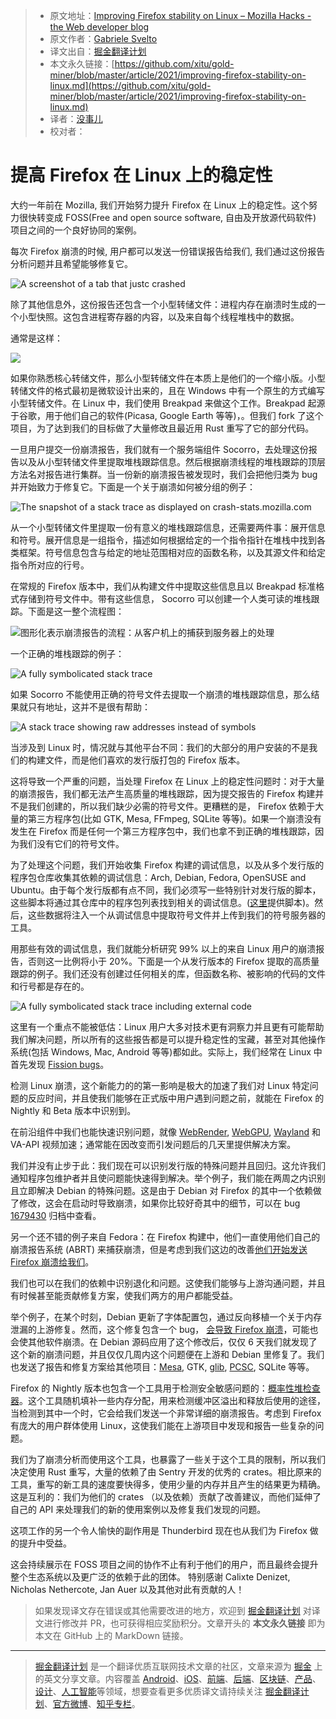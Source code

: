 > * 原文地址：[Improving Firefox stability on Linux – Mozilla Hacks - the Web developer blog](https://hacks.mozilla.org/2021/05/improving-firefox-stability-on-linux/)
> * 原文作者：[Gabriele Svelto](https://hacks.mozilla.org/author/gsveltomozilla-com/)
> * 译文出自：[掘金翻译计划](https://github.com/xitu/gold-miner)
> * 本文永久链接：[https://github.com/xitu/gold-miner/blob/master/article/2021/improving-firefox-stability-on-linux.md](https://github.com/xitu/gold-miner/blob/master/article/2021/improving-firefox-stability-on-linux.md)
> * 译者：[没事儿](https://github.com/tong-h)
> * 校对者：

# 提高 Firefox 在 Linux 上的稳定性

大约一年前在 Mozilla, 我们开始努力提升 Firefox 在 Linux 上的稳定性。这个努力很快转变成 FOSS(Free and open source software, 自由及开放源代码软件) 项目之间的一个良好协同的案例。

每次 Firefox 崩溃的时候, 用户都可以发送一份错误报告给我们, 我们通过这份报告分析问题并且希望能够修复它。

![A screenshot of a tab that justc crashed](https://2r4s9p1yi1fa2jd7j43zph8r-wpengine.netdna-ssl.com/files/2021/04/image2.png)

除了其他信息外，这份报告还包含一个小型转储文件：进程内存在崩溃时生成的一个小型快照。这包含进程寄存器的内容，以及来自每个线程堆栈中的数据。

通常是这样：

![](https://2r4s9p1yi1fa2jd7j43zph8r-wpengine.netdna-ssl.com/files/2021/04/image4.png)

如果你熟悉核心转储文件，那么小型转储文件在本质上是他们的一个缩小版。小型转储文件的格式最初是微软设计出来的，且在 Windows 中有一个原生的方式编写小型转储文件。在 Linux 中，我们使用 Breakpad 来做这个工作。Breakpad 起源于谷歌，用于他们自己的软件(Picasa, Google Earth 等等)，。但我们 fork 了这个项目，为了达到我们的目标做了大量修改且最近用 Rust 重写了它的部分代码。

一旦用户提交一份崩溃报告，我们就有一个服务端组件 Socorro，去处理这份报告以及从小型转储文件里提取堆栈跟踪信息。然后根据崩溃线程的堆栈跟踪的顶层方法名对报告进行集群。当一份新的崩溃报告被发现时，我们会把他归类为 bug 并开始致力于修复它。下面是一个关于崩溃如何被分组的例子：

![The snapshot of a stack trace as displayed on crash-stats.mozilla.com](https://2r4s9p1yi1fa2jd7j43zph8r-wpengine.netdna-ssl.com/files/2021/04/image3.png)

从一个小型转储文件里提取一份有意义的堆栈跟踪信息，还需要两件事：展开信息和符号。展开信息是一组指令，描述如何根据给定的一个指令指针在堆栈中找到各类框架。符号信息包含与给定的地址范围相对应的函数名称，以及其源文件和给定指令所对应的行号。

在常规的 Firefox 版本中，我们从构建文件中提取这些信息且以 Breakpad 标准格式存储到符号文件中。带有这些信息， Socorro 可以创建一个人类可读的堆栈跟踪。下面是这一整个流程图：

![图形化表示崩溃报告的流程：从客户机上的捕获到服务器上的处理](https://2r4s9p1yi1fa2jd7j43zph8r-wpengine.netdna-ssl.com/files/2021/04/image7.png)

一个正确的堆栈跟踪的例子：

![A fully symbolicated stack trace](https://2r4s9p1yi1fa2jd7j43zph8r-wpengine.netdna-ssl.com/files/2021/04/image1.png)

如果 Socorro 不能使用正确的符号文件去提取一个崩溃的堆栈跟踪信息，那么结果就只有地址，这并不是很有帮助：

![A stack trace showing raw addresses instead of symbols](https://2r4s9p1yi1fa2jd7j43zph8r-wpengine.netdna-ssl.com/files/2021/04/image6.png)

当涉及到 Linux 时，情况就与其他平台不同：我们的大部分的用户安装的不是我们的构建文件，而是他们喜欢的发行版打包的 Firefox 版本。

这将导致一个严重的问题，当处理 Firefox 在 Linux 上的稳定性问题时：对于大量的崩溃报告，我们都无法产生高质量的堆栈跟踪，因为提交报告的 Firefox 构建并不是我们创建的，所以我们缺少必需的符号文件。更糟糕的是， Firefox 依赖于大量的第三方程序包(比如 GTK, Mesa, FFmpeg, SQLite 等等)。如果一个崩溃没有发生在 Firefox 而是任何一个第三方程序包中，我们也拿不到正确的堆栈跟踪，因为我们没有它们的符号文件。

为了处理这个问题，我们开始收集 Firefox 构建的调试信息，以及从多个发行版的程序包仓库收集其依赖的调试信息：Arch, Debian, Fedora, OpenSUSE and Ubuntu。由于每个发行版都有点不同，我们必须写一些特别针对发行版的脚本，这些脚本将通过其仓库中的程序包列表找到相关的调试信息。([这里](https://github.com/gabrielesvelto/symbol-scrapers/)提供脚本)。然后，这些数据将注入一个从调试信息中提取符号文件并上传到我们的符号服务器的工具。

用那些有效的调试信息，我们就能分析研究 99% 以上的来自 Linux 用户的崩溃报告，否则这一比例将小于 20%。下面是一个从发行版本的 Firefox 提取的高质量跟踪的例子。我们还没有创建过任何相关的库，但函数名称、被影响的代码的文件和行号都是存在的。

![A fully symbolicated stack trace including external code](https://2r4s9p1yi1fa2jd7j43zph8r-wpengine.netdna-ssl.com/files/2021/04/image5.png)

这里有一个重点不能被低估：Linux 用户大多对技术更有洞察力并且更有可能帮助我们解决问题，所以所有的这些报告都是可以提升稳定性的宝藏，甚至对其他操作系统(包括 Windows, Mac, Android 等等)都如此。实际上，我们经常在 Linux 中首先发现 [Fission bugs](https://bugzilla.mozilla.org/show_bug.cgi?id=1633459)。

检测 Linux 崩溃，这个新能力的的第一影响是极大的加速了我们对 Linux 特定问题的反应时间，并且使我们能够在正式版中用户遇到问题之前，就能在 Firefox 的 Nightly 和 Beta 版本中识别到。

在前沿组件中我们也能快速识别问题，就像 [WebRender](https://github.com/servo/webrender), [WebGPU](https://hacks.mozilla.org/2020/04/experimental-webgpu-in-firefox/), [Wayland](https://fedoraproject.org/wiki/Changes/Firefox_Wayland_By_Default_On_Gnome) 和 VA-API 视频加速；通常能在因改变而引发问题后的几天里提供解决方案。

我们并没有止步于此：我们现在可以识别发行版的特殊问题并且回归。这允许我们通知程序包维护者并且使问题能快速得到解决。举个例子，我们能在两周之内识别且立即解决 Debian 的特殊问题。这是由于 Debian 对 Firefox 的其中一个依赖做了修改，这会在启动时导致崩溃，如果你比较好奇其中的细节，可以在 bug [1679430](https://bugzilla.mozilla.org/show_bug.cgi?id=1679430) 归档中查看。

另一个还不错的例子来自 Fedora：在 Firefox 构建中，他们一直使用他们自己的崩溃报告系统 (ABRT) 来捕获崩溃，但是考虑到我们这边的改善[他们开始发送 Firefox 崩溃给我们](https://src.fedoraproject.org/rpms/firefox/c/de27f20acc7bdf391ccb1b571a9cb2061fc2dc3c?branch=master)。

我们也可以在我们的依赖中识别退化和问题。这使我们能够与上游沟通问题，并且有时候甚至能贡献修复方案，使我们两方的用户都能受益。

举个例子，在某个时刻，Debian 更新了字体配置包，通过反向移植一个关于内存泄漏的上游修复。然而，这个修复包含一个 bug， [会导致 Firefox 崩溃](https://bugzilla.mozilla.org/show_bug.cgi?id=1633467)，可能也会使其他软件崩溃。在 Debian 源码应用了这个修改后，仅仅 6 天我们就发现了这个新的崩溃问题，并且仅仅几周内这个问题便在上游和 Debian 里修复了。我们也发送了报告和修复方案给其他项目：[Mesa](https://gitlab.freedesktop.org/mesa/mesa/-/issues/3066), GTK, [glib](https://gitlab.gnome.org/GNOME/glib/-/issues/954), [PCSC](https://github.com/LudovicRousseau/PCSC/issues/51), SQLite 等等。

Firefox 的 Nightly 版本也包含一个工具用于检测安全敏感问题的：[概率性堆检查器](https://groups.google.com/g/mozilla.dev.platform/c/AyECjDNsqUE/m/Jd7Jr4cXAgAJ)。这个工具随机填补一些内存分配，用来检测缓冲区溢出和释放后使用的途径，当检测到其中一个时，它会给我们发送一个非常详细的崩溃报告。考虑到 Firefox 有庞大的用户群体使用 Linux，这使我们能在上游项目中发现和报告一些复杂的问题。

我们为了崩溃分析而使用这个工具，也暴露了一些关于这个工具的限制，所以我们决定使用 Rust 重写，大量的依赖了由 Sentry 开发的优秀的 crates。相比原来的工具，重写的新工具的速度要快得多，使用少量的内存并且产生的结果更为精确。这是互利的：我们为他们的 crates （以及依赖）贡献了改善建议，而他们延伸了自己的 API 来处理我们的新的使用案例以及修复我们发现的问题。

这项工作的另一个令人愉快的副作用是 Thunderbird 现在也从我们为 Firefox 做的提升中受益。

这会持续展示在 FOSS 项目之间的协作不止有利于他们的用户，而且最终会提升整个生态系统以及更广泛的依赖于此的团体。
特别感谢 Calixte Denizet, Nicholas Nethercote, Jan Auer 以及其他对此有贡献的人！

> 如果发现译文存在错误或其他需要改进的地方，欢迎到 [掘金翻译计划](https://github.com/xitu/gold-miner) 对译文进行修改并 PR，也可获得相应奖励积分。文章开头的 **本文永久链接** 即为本文在 GitHub 上的 MarkDown 链接。

---

> [掘金翻译计划](https://github.com/xitu/gold-miner) 是一个翻译优质互联网技术文章的社区，文章来源为 [掘金](https://juejin.im) 上的英文分享文章。内容覆盖 [Android](https://github.com/xitu/gold-miner#android)、[iOS](https://github.com/xitu/gold-miner#ios)、[前端](https://github.com/xitu/gold-miner#前端)、[后端](https://github.com/xitu/gold-miner#后端)、[区块链](https://github.com/xitu/gold-miner#区块链)、[产品](https://github.com/xitu/gold-miner#产品)、[设计](https://github.com/xitu/gold-miner#设计)、[人工智能](https://github.com/xitu/gold-miner#人工智能)等领域，想要查看更多优质译文请持续关注 [掘金翻译计划](https://github.com/xitu/gold-miner)、[官方微博](http://weibo.com/juejinfanyi)、[知乎专栏](https://zhuanlan.zhihu.com/juejinfanyi)。
